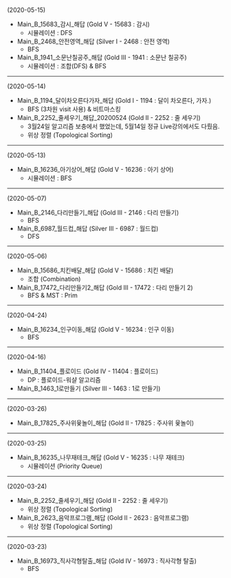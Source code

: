 (2020-05-15)
- Main_B_15683_감시_해답 (Gold V - 15683 : 감시)
  - 시뮬레이션 : DFS
- Main_B_2468_안전영역_해답 (Silver I - 2468 : 안전 영역)
  - BFS
- Main_B_1941_소문난칠공주_해답 (Gold III - 1941 : 소문난 칠공주)
  - 시뮬레이션 : 조합(DFS) & BFS
---
(2020-05-14)
- Main_B_1194_달이차오른다가자_해답 (Gold I - 1194 : 달이 차오른다, 가자.)
  - BFS (3차원 visit 사용) & 비트마스킹
- Main_B_2252_줄세우기_해답_20200524 (Gold II - 2252 : 줄 세우기)
  - 3월24일 알고리즘 보충에서 했었는데, 5월14일 정규 Live강의에서도 다뤘음.
  - 위상 정렬 (Topological Sorting)
---
(2020-05-13)
- Main_B_16236_아기상어_해답 (Gold V - 16236 : 아기 상어)
  - 시뮬레이션 : BFS
---
(2020-05-07)
- Main_B_2146_다리만들기_해답 (Gold III - 2146 : 다리 만들기)
  - BFS
- Main_B_6987_월드컵_해답 (Silver III - 6987 : 월드컵)
  - DFS
---
(2020-05-06)
- Main_B_15686_치킨배달_해답 (Gold V - 15686 : 치킨 배달)
  - 조합 (Combination)
- Main_B_17472_다리만들기2_해답 (Gold III - 17472 : 다리 만들기 2)
  - BFS & MST : Prim
---
(2020-04-24)
- Main_B_16234_인구이동_해답 (Gold V - 16234 : 인구 이동)
  - BFS
---
(2020-04-16)
- Main_B_11404_플로이드 (Gold IV - 11404 : 플로이드)
  - DP : 플로이드-워샬 알고리즘
- Main_B_1463_1로만들기 (Silver III - 1463 : 1로 만들기)
---
(2020-03-26)
- Main_B_17825_주사위윷놀이_해답 (Gold II - 17825 : 주사위 윷놀이)
---
(2020-03-25)
- Main_B_16235_나무재테크_해답 (Gold V - 16235 : 나무 재테크)
  - 시뮬레이션 (Priority Queue)
---
(2020-03-24)
- Main_B_2252_줄세우기_해답 (Gold II - 2252 : 줄 세우기)
  - 위상 정렬 (Topological Sorting)
- Main_B_2623_음악프로그램_해답 (Gold II - 2623 : 음악프로그램)
  - 위상 정렬 (Topological Sorting)
---
(2020-03-23)
- Main_B_16973_직사각형탈출_해답 (Gold IV - 16973 : 직사각형 탈출)
  - BFS
